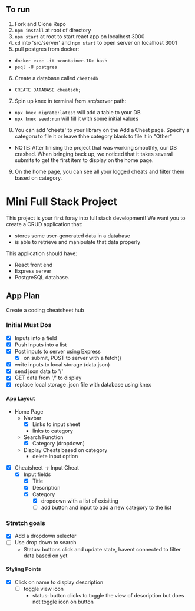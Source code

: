 ## To run

1. Fork and Clone Repo
2. `npm install` at root of directory
3. `npm start` at root to start react app on localhost 3000
4. `cd` into 'src/server' and `npm start` to open server on localhost 3001
5.  pull postgres from docker:
  -  `docker exec -it <container-ID> bash`
  -  `psql -U postgres`
6. Create a database called `cheatsdb`
  - `CREATE DATABASE cheatsdb;`
7. Spin up knex in terminal from src/server path:
  - `npx knex migrate:latest` will add a table to your DB
  - ` npx knex seed:run ` will fill it with some initial values
8. You can add 'cheets' to your library on the Add a Cheet page. Specify a categoru to file it or leave thhe category blank to file it in "Other"
  - NOTE: After finising the project that was working smoothly, our DB crashed. When bringing back up, we noticed that it takes several submits to get the first item to display on the home page.
9. On the home page, you can see all your logged cheats and filter them based on category.

# Mini Full Stack Project
This project is your first foray into full stack development!
We want you to create a CRUD application that:
- stores some user-generated data in a database
- is able to retrieve and manipulate that data properly


This application should have:
- React front end
- Express server
- PostgreSQL database.

## App Plan

Create a coding cheatsheet hub

### Initial Must Dos
- [X] Inputs into a field
- [X] Push Inputs into a list
- [X] Post inputs to server using Express
    - [X] on submit, POST to server with a fetch()
- [X] write inputs to local storage (data.json)
- [X] send json data to '/'
- [X] GET data from '/' to display
- [X] replace local storage .json file with database using knex

#### App Layout
- Home Page
  - Navbar
    - [X] Links to input sheet
    - links to category
  - Search Function
    - [X] Category (dropdown)
  - Display Cheats based on category
    - delete input option

- [X] Cheatsheet -> Input Cheat
  - [X] Input fields
    - [X] Title
    - [X] Description
    - [X] Category
      - [X] dropdown with a list of exisiting
      - [ ] add button and input to add a new category to the list

### Stretch goals
- [X] Add a dropdown selecter
- [ ] Use drop down to search
    - Status: buttons click and update state, havent connected to filter data based on yet


#### Styling Points
- [X] Click on name to display description
  - [ ] toggle view icon
    - status: button clicks to toggle the view of description but does not toggle icon on button